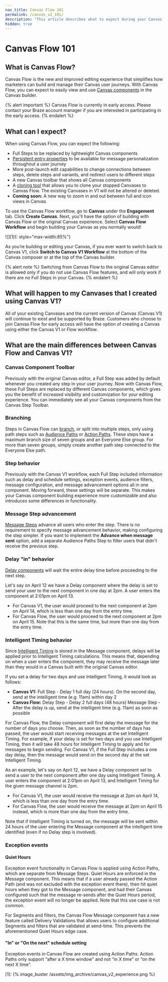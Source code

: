 ```yaml
---
nav_title: Canvas Flow 101
permalink: /canvas_v2_101/
description: "This article describes what to expect during your Canvas Flow experience, such as differences between the original Canvas editor and Canvas Flow."
hidden: true
---
```


# Canvas Flow 101

## What is Canvas Flow?

Canvas Flow is the new and improved editing experience that simplifies how marketers can build and manage their Canvas user journeys. With Canvas Flow, you can expect to easily view and use [Canvas components]({{site.baseurl}}/user_guide/engagement_tools/canvas/canvas_components) in the Canvas builder. 

{% alert important %}
Canvas Flow is currently in early access. Please contact your Braze account manager if you are interested in participating in the early access.
{% endalert %}

## What can I expect?

When using Canvas Flow, you can expect the following:
* Full Steps to be replaced by lightweight Canvas components
* [Persistent entry properties]({{site.baseurl}}/user_guide/engagement_tools/canvas/create_a_canvas/canvas_persistent_entry_properties/) to be available for message personalization throughout a user journey
* More post-launch edit capabilities to change connections between steps, delete steps and variants, and redirect users to different steps
* A new Canvas toolbar that shows all Canvas components
* A [cloning tool]({{site.baseurl}}/cloning_canvases/) that allows you to clone your stopped Canvases to Canvas Flow. The existing Canvases in V1 will not be altered or deleted.
* **Coming soon:** A new way to zoom in and out between full and icon views in Canvas

To use the Canvas Flow workflow, go to **Canvas** under the **Engagement** tab. Click <i class="fas fa-plus"></i> **Create Canvas**. Next, you'll have the option of building with Canvas Flow or the original Canvas experience. Select **Canvas Flow Workflow** and begin building your Canvas as you normally would!

![][1]{: style="max-width:85%"}

As you’re building or editing your Canvas, if you ever want to switch back to Canvas V1, click **Switch to Canvas V1 Workflow** at the bottom of the Canvas composer or at the top of the Canvas builder. 

{% alert note %}
Switching from Canvas Flow to the original Canvas editor is allowed only if you do not use Canvas Flow features, and will only work if there are no Full Steps in your Canvas.
{% endalert %}

## What will happen to my Canvases that I created using Canvas V1?

All of your existing Canvases and the current version of Canvas (Canvas V1) will continue to exist and be supported by Braze. Customers who choose to join Canvas Flow for early access will have the option of creating a Canvas using either the Canvas V1 or Flow workflow.

## What are the main differences between Canvas Flow and Canvas V1?

### Canvas Component Toolbar

Previously with the original Canvas editor, a Full Step was added by default whenever you created any step in your user journey. Now with Canvas Flow, these Full Steps are replaced by different Canvas components, which gives you the benefit of increased visibility and customization for your editing experience. You can immediately see all your Canvas components from the Canvas Step Toolbar.

### Branching

Steps in Canvas Flow can [branch]({{site.baseurl}}/user_guide/engagement_tools/canvas/create_a_canvas/branching/), or split into multiple steps, only using path steps such as [Audience Paths]({{site.baseurl}}/user_guide/engagement_tools/canvas/canvas_components/audience_paths/) or [Action Paths]({{site.baseurl}}/user_guide/engagement_tools/canvas/canvas_components/action_paths/). These steps have a maximum branch size of seven groups and an Everyone Else group. For more than seven groups, simply create another path step connected to the Everyone Else path.

### Step behavior

Previously with the Canvas V1 workflow, each Full Step included information such as delay and schedule settings, exception events, audience filters, message configuration, and message advancement options all in one component. Moving forward, these settings will be separate. This makes your Canvas component building experience more customizable and also introduces some differences in functionality.

### Message Step advancement

[Message Steps]({{site.baseurl}}/user_guide/engagement_tools/canvas/canvas_components/message_step/) advance all users who enter the step. There is no requirement to specify message advancement behavior, making configuring the step simpler. If you want to implement the **Advance when message sent** option, add a separate Audience Paths Step to filter users that didn't receive the previous step.  

### Delay "in" behavior

[Delay components]({{site.baseurl}}/user_guide/engagement_tools/canvas/canvas_components/delay_step/) will wait the entire delay time before proceeding to the next step. 

Let's say on April 12 we have a Delay component where the delay is set to send your user to the next component in one day at 2pm. A user enters the component at 2:01pm on April 13. 
- For Canvas V1, the user would proceed to the next component at 2pm on April 14, which is less than one day from the entry time. 
- For Canvas Flow, the user would proceed to the next component at 2pm on April 15. Note that this is the same time, but more than one day from the entry time. 

### Intelligent Timing behavior

Since [Intelligent Timing]({{site.baseurl}}/user_guide/intelligence/intelligent_timing/) is stored in the Message component, delays will be applied prior to Intelligent Timing calculations. This means that, depending on when a user enters the component, they may receive the message later than they would in a Canvas built with the original Canvas editor.

If you set a delay for two days and use Intelligent Timing, it would look as follows:

- **Canvas V1:** 
Full Step - Delay 1 full day (24 hours). On the second day, send at the intelligent time (e.g. 11am) within day 2
- **Canvas Flow:** 
Delay Step - Delay 2 full days (48 hours)
Message Step - After the delay is up, send at the intelligent time (e.g. 11am) as soon as possible

For Canvas Flow, the Delay component will first delay the message for the number of days you choose. Then, as soon as the number of days has passed, the user would start receiving messages at the set Intelligent Timing. For example, if your delay is set for two days and you use Intelligent Timing, then it will take 48 hours for Intelligent Timing to apply and for messages to begin sending. For Canvas V1, if the Full Step includes a one day delay, then the message would send on the second day at the set Intelligent Timing. 

As an example, let's say on April 12, we have a Delay component set to send a user to the next component after one day using Intelligent Timing. A user enters the component at 2:01pm on April 13, and Intelligent Timing for the given message channel is 2pm. 
- For Canvas V1, the user would receive the message at 2pm on April 14, which is less than one day from the entry time. 
- For Canvas Flow, the user would receive the message at 2pm on April 15 instead, which is more than one day from the entry time.

Note that if Intelligent Timing is turned on, the message will be sent within 24 hours of the user entering the Message component at the intelligent time identified (even if no Delay step is involved).

### Exception events

#### Quiet Hours

Exception event functionality in Canvas Flow is applied using Action Paths, which are separate from Message Steps. Quiet Hours are enforced in the Message component. This means that if a user already passed the Action Path (and was not excluded with the exception event there), then hit quiet hours when they got to the Message component, and had their Canvas configured such that the message re-sends after the Quiet Hours period, the exception event will no longer be applied. Note that this use case is not common.

For Segments and filters, the Canvas Flow Message component has a new feature called Delivery Validations that allows users to configure additional Segments and filters that are validated at send-time. This prevents the aforementioned Quiet Hours edge case.

#### "In" or "On the next" schedule setting

Exception events in Canvas Flow are created using Action Paths. Action Paths only support “after a X time window” and not “in X time” or “on the next X time".


[1]: {% image_buster /assets/img_archive/canvas_v2_experience.png %}

